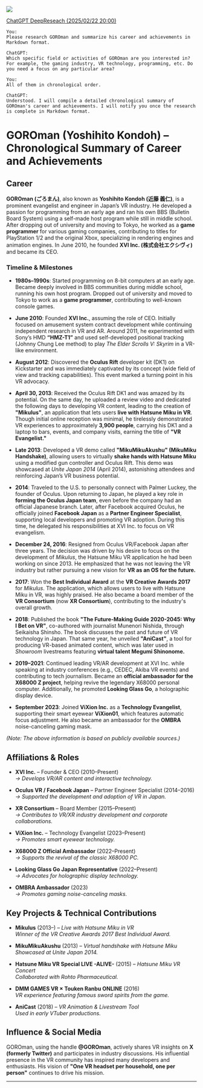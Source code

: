 ![](https://komarev.com/ghpvc/?username=GOROman)

[ChatGPT DeepReseach (2025/02/22 20:00)](https://chatgpt.com/share/67b9b789-6b28-800a-a685-c615e22dc94b)


~~~
You:
Please research GOROman and summarize his career and achievements in Markdown format.

ChatGPT:
Which specific field or activities of GOROman are you interested in? For example, the gaming industry, VR technology, programming, etc. Do you need a focus on any particular area?

You:
All of them in chronological order.

ChatGPT:
Understood. I will compile a detailed chronological summary of GOROman's career and achievements. I will notify you once the research is complete in Markdown format.
~~~

# GOROman (Yoshihito Kondoh) – Chronological Summary of Career and Achievements

## Career

**GOROman (ごろまん)**, also known as **Yoshihito Kondoh (近藤 義仁)**, is a prominent evangelist and engineer in Japan’s VR industry. He developed a passion for programming from an early age and ran his own BBS (Bulletin Board System) using a self-made host program while still in middle school. After dropping out of university and moving to Tokyo, he worked as a **game programmer** for various gaming companies, contributing to titles for PlayStation 1/2 and the original Xbox, specializing in rendering engines and animation engines. In June 2010, he founded **XVI Inc. (株式会社エクシヴィ)** and became its CEO.

### Timeline & Milestones

- **1980s–1990s**: Started programming on 8-bit computers at an early age. Became deeply involved in BBS communities during middle school, running his own host program. Dropped out of university and moved to Tokyo to work as a **game programmer**, contributing to well-known console games.

- **June 2010**: Founded **XVI Inc.**, assuming the role of CEO. Initially focused on amusement system contract development while continuing independent research in VR and AR. Around 2011, he experimented with Sony’s HMD **“HMZ-T1”** and used self-developed positional tracking (Johnny Chung Lee method) to play *The Elder Scrolls V: Skyrim* in a VR-like environment.

- **August 2012**: Discovered the **Oculus Rift** developer kit (DK1) on Kickstarter and was immediately captivated by its concept (wide field of view and tracking capabilities). This event marked a turning point in his VR advocacy.

- **April 30, 2013**: Received the Oculus Rift DK1 and was amazed by its potential. On the same day, he uploaded a review video and dedicated the following days to developing VR content, leading to the creation of **"Mikulus"**, an application that lets users **live with Hatsune Miku in VR**. Though initial online reception was minimal, he tirelessly demonstrated VR experiences to approximately **3,900 people**, carrying his DK1 and a laptop to bars, events, and company visits, earning the title of **"VR Evangelist."**

- **Late 2013**: Developed a VR demo called **"MikuMikuAkushu" (MikuMiku Handshake)**, allowing users to virtually **shake hands with Hatsune Miku** using a modified gun controller and Oculus Rift. This demo was showcased at *Unite Japan 2014* (April 2014), astonishing attendees and reinforcing Japan’s VR business potential.

- **2014**: Traveled to the U.S. to personally connect with Palmer Luckey, the founder of Oculus. Upon returning to Japan, he played a key role in **forming the Oculus Japan team**, even before the company had an official Japanese branch. Later, after Facebook acquired Oculus, he officially joined **Facebook Japan** as a **Partner Engineer Specialist**, supporting local developers and promoting VR adoption. During this time, he delegated his responsibilities at XVI Inc. to focus on VR evangelism.

- **December 24, 2016**: Resigned from Oculus VR/Facebook Japan after three years. The decision was driven by his desire to focus on the development of *Mikulus*, the Hatsune Miku VR application he had been working on since 2013. He emphasized that he was not leaving the VR industry but rather pursuing a new vision for **VR as an OS for the future.**

- **2017**: Won the **Best Individual Award** at the **VR Creative Awards 2017** for *Mikulus*. The application, which allows users to live with Hatsune Miku in VR, was highly praised. He also became a board member of the **VR Consortium** (now **XR Consortium**), contributing to the industry's overall growth.

- **2018**: Published the book **"The Future-Making Guide 2020-2045: Why I Bet on VR"**, co-authored with journalist Munenori Nishida, through Seikaisha Shinsho. The book discusses the past and future of VR technology in Japan. That same year, he unveiled **"AniCast"**, a tool for producing VR-based animated content, which was later used in *Showroom* livestreams featuring **virtual talent Megumi Shinonome.**

- **2019–2021**: Continued leading VR/AR development at XVI Inc. while speaking at industry conferences (e.g., CEDEC, Akiba VR events) and contributing to tech journalism. Became an **official ambassador for the X68000 Z project**, helping revive the legendary X68000 personal computer. Additionally, he promoted **Looking Glass Go**, a holographic display device.

- **September 2023**: Joined **ViXion Inc.** as a **Technology Evangelist**, supporting their smart eyewear **ViXion01**, which features automatic focus adjustment. He also became an ambassador for the **OMBRA** noise-canceling gaming mask.

*(Note: The above information is based on publicly available sources.)*

## Affiliations & Roles

- **XVI Inc.** – Founder & CEO (2010–Present)  
  *→ Develops VR/AR content and interactive technology.*

- **Oculus VR / Facebook Japan** – Partner Engineer Specialist (2014–2016)  
  *→ Supported the development and adoption of VR in Japan.*

- **XR Consortium** – Board Member (2015–Present)  
  *→ Contributes to VR/XR industry development and corporate collaborations.*

- **ViXion Inc.** – Technology Evangelist (2023–Present)  
  *→ Promotes smart eyewear technology.*

- **X68000 Z Official Ambassador** (2022–Present)  
  *→ Supports the revival of the classic X68000 PC.*

- **Looking Glass Go Japan Representative** (2022–Present)  
  *→ Advocates for holographic display technology.*

- **OMBRA Ambassador** (2023)  
  *→ Promotes gaming noise-canceling masks.*

## Key Projects & Technical Contributions

- **Mikulus** (2013–) – *Live with Hatsune Miku in VR*  
  *Winner of the VR Creative Awards 2017 Best Individual Award.*

- **MikuMikuAkushu** (2013) – *Virtual handshake with Hatsune Miku*  
  *Showcased at Unite Japan 2014.*

- **Hatsune Miku VR Special LIVE -ALIVE-** (2015) – *Hatsune Miku VR Concert*  
  *Collaborated with Rohto Pharmaceutical.*

- **DMM GAMES VR × Touken Ranbu ONLINE** (2016)  
  *VR experience featuring famous sword spirits from the game.*

- **AniCast** (2018) – *VR Animation & Livestream Tool*  
  *Used in early VTuber productions.*

## Influence & Social Media

GOROman, using the handle **@GOROman**, actively shares VR insights on **X (formerly Twitter)** and participates in industry discussions. His influential presence in the VR community has inspired many developers and enthusiasts. His vision of **"One VR headset per household, one per person"** continues to drive his mission.

---
